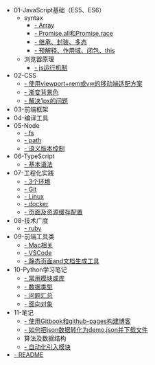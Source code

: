 
* 01-JavaScript基础（ES5、ES6）
  * syntax
    * [- Array](./01-JavaScript基础（ES5、ES6）/syntax/Array.md)
    * [- Promise.all和Promise.race](./01-JavaScript基础（ES5、ES6）/syntax/Promise.all和Promise.race.md)
    * [- 继承、封装、多态](./01-JavaScript基础（ES5、ES6）/syntax/继承、封装、多态.md)
    * [- 预解释、作用域、闭包、this](./01-JavaScript基础（ES5、ES6）/syntax/预解释、作用域、闭包、this.md)
  * 浏览器原理
    * [- js运行机制](./01-JavaScript基础（ES5、ES6）/浏览器原理/js运行机制.md)
* 02-CSS
  * [- 使用viewport+rem或vw的移动端适配方案](./02-CSS/使用viewport+rem或vw的移动端适配方案.md)
  * [- 渐变背景色](./02-CSS/渐变背景色.md)
  * [- 解决1px的问题](./02-CSS/解决1px的问题.md)
* 03-前端框架
* 04-编译工具
* 05-Node
  * [- fs](./05-Node/fs.md)
  * [- path](./05-Node/path.md)
  * [- 语义版本控制](./05-Node/语义版本控制.md)
* 06-TypeScript
  * [- 基本语法](./06-TypeScript/基本语法.md)
* 07-工程化实践
  * [- 3个环境](./07-工程化实践/3个环境.md)
  * [- Git](./07-工程化实践/Git.md)
  * [- Linux](./07-工程化实践/Linux.md)
  * [- docker](./07-工程化实践/docker.md)
  * [- 页面及资源缓存配置](./07-工程化实践/页面及资源缓存配置.md)
* 08-技术广度
  * [- ruby](./08-技术广度/ruby.md)
* 09-前端工具类
  * [- Mac相关](./09-前端工具类/Mac相关.md)
  * [- VSCode](./09-前端工具类/VSCode.md)
  * [- 静态页面and文档生成工具](./09-前端工具类/静态页面and文档生成工具.md)
* 10-Python学习笔记
  * [- 常用模块或库](./10-Python学习笔记/常用模块或库.md)
  * [- 数据类型](./10-Python学习笔记/数据类型.md)
  * [- 问题汇总](./10-Python学习笔记/问题汇总.md)
  * [- 面向对象](./10-Python学习笔记/面向对象.md)
* 11-笔记
  * [- 使用Gitbook和github-pages构建博客](./11-笔记/使用Gitbook和github-pages构建博客.md)
  * [- 如何把json数据转化为demo.json并下载文件](./11-笔记/如何把json数据转化为demo.json并下载文件.md)
  * 算法及数据结构
  * [- 自动化引入模块](./11-笔记/自动化引入模块.md)
* [- README](./README.md)